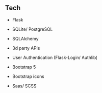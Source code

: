 ## Tech

- Flask
- SQLite/ PostgreSQL
- SQLAlchemy
- 3d party APIs
- User Authentication (Flask-Login/ Authlib)

- Bootstrap 5
- Bootstrap icons
- Saas/ SCSS